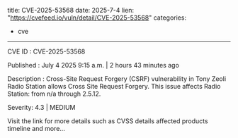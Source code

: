  
title: CVE-2025-53568
date: 2025-7-4
lien: "https://cvefeed.io/vuln/detail/CVE-2025-53568"
categories:
  - cve
---

CVE ID : CVE-2025-53568

Published :  July 4
2025
9:15 a.m. | 2 hours
43 minutes ago

Description : Cross-Site Request Forgery (CSRF) vulnerability in Tony Zeoli Radio Station allows Cross Site Request Forgery. This issue affects Radio Station: from n/a through 2.5.12.

Severity: 4.3 | MEDIUM

Visit the link for more details
such as CVSS details
affected products
timeline
and more...
